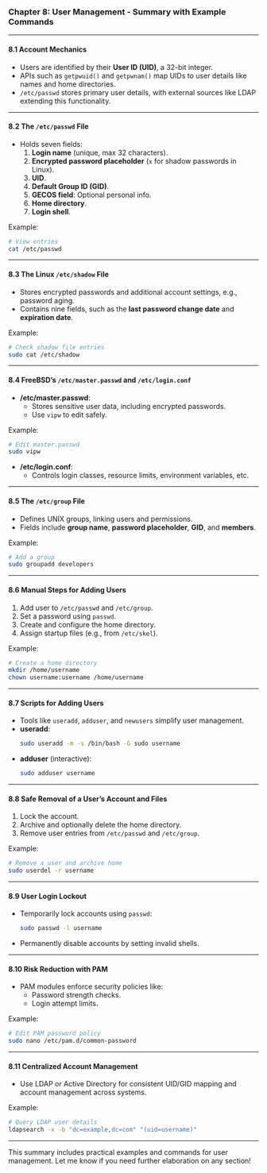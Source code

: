 ### Chapter 8: User Management - Summary with Example Commands

---

#### **8.1 Account Mechanics**
- Users are identified by their **User ID (UID)**, a 32-bit integer.
- APIs such as `getpwuid()` and `getpwnam()` map UIDs to user details like names and home directories.
- `/etc/passwd` stores primary user details, with external sources like LDAP extending this functionality.

---

#### **8.2 The `/etc/passwd` File**
- Holds seven fields:
  1. **Login name** (unique, max 32 characters).
  2. **Encrypted password placeholder** (`x` for shadow passwords in Linux).
  3. **UID**.
  4. **Default Group ID (GID)**.
  5. **GECOS field**: Optional personal info.
  6. **Home directory**.
  7. **Login shell**.

Example:
```bash
# View entries
cat /etc/passwd
```

---

#### **8.3 The Linux `/etc/shadow` File**
- Stores encrypted passwords and additional account settings, e.g., password aging.
- Contains nine fields, such as the **last password change date** and **expiration date**.

Example:
```bash
# Check shadow file entries
sudo cat /etc/shadow
```

---

#### **8.4 FreeBSD’s `/etc/master.passwd` and `/etc/login.conf`**
- **/etc/master.passwd**:
  - Stores sensitive user data, including encrypted passwords.
  - Use `vipw` to edit safely.

Example:
```bash
# Edit master.passwd
sudo vipw
```

- **/etc/login.conf**:
  - Controls login classes, resource limits, environment variables, etc.

---

#### **8.5 The `/etc/group` File**
- Defines UNIX groups, linking users and permissions.
- Fields include **group name**, **password placeholder**, **GID**, and **members**.

Example:
```bash
# Add a group
sudo groupadd developers
```

---

#### **8.6 Manual Steps for Adding Users**
1. Add user to `/etc/passwd` and `/etc/group`.
2. Set a password using `passwd`.
3. Create and configure the home directory.
4. Assign startup files (e.g., from `/etc/skel`).

Example:
```bash
# Create a home directory
mkdir /home/username
chown username:username /home/username
```

---

#### **8.7 Scripts for Adding Users**
- Tools like `useradd`, `adduser`, and `newusers` simplify user management.
- **useradd**:
  ```bash
  sudo useradd -m -s /bin/bash -G sudo username
  ```
- **adduser** (interactive):
  ```bash
  sudo adduser username
  ```

---

#### **8.8 Safe Removal of a User’s Account and Files**
1. Lock the account.
2. Archive and optionally delete the home directory.
3. Remove user entries from `/etc/passwd` and `/etc/group`.

Example:
```bash
# Remove a user and archive home
sudo userdel -r username
```

---

#### **8.9 User Login Lockout**
- Temporarily lock accounts using `passwd`:
  ```bash
  sudo passwd -l username
  ```
- Permanently disable accounts by setting invalid shells.

---

#### **8.10 Risk Reduction with PAM**
- PAM modules enforce security policies like:
  - Password strength checks.
  - Login attempt limits.

Example:
```bash
# Edit PAM password policy
sudo nano /etc/pam.d/common-password
```

---

#### **8.11 Centralized Account Management**
- Use LDAP or Active Directory for consistent UID/GID mapping and account management across systems.

Example:
```bash
# Query LDAP user details
ldapsearch -x -b "dc=example,dc=com" "(uid=username)"
```

---

This summary includes practical examples and commands for user management. Let me know if you need further elaboration on any section!